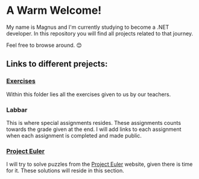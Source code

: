 # A Warm Welcome!
My name is Magnus and I'm currently studying to become a .NET developer. In this repository you will find all projects related to that journey. 

Feel free to browse around. 😊

## Links to different prejects:

### [Exercises](https://github.com/Kavency/ITHS_Projects/tree/Release/Exercises)
Within this folder lies all the exercises given to us by our teachers.

### Labbar

This is where special assignments resides. These assignments counts towards the grade given at the end. I will add links to each assignment when each assignment is completed and made public.

### [Project Euler](https://github.com/Kavency/ITHS_Projects/tree/Release/ProjectEuler)

I will try to solve puzzles from the [Project Euler](https://projecteuler.net/archives) website, given there is time for it. These solutions will reside in this section.
